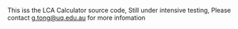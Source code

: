 This iss the LCA Calculator source code, 
Still under intensive testing, 
Please contact g.tong@uq.edu.au for more infomation
